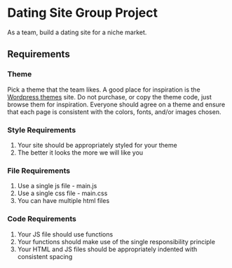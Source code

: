 # Dating Site Group Project

As a team, build a dating site for a niche market.


## Requirements

### Theme

Pick a theme that the team likes. A good place for inspiration is the [Wordpress themes](https://wordpress.org/themes/) site. Do not purchase, or copy the theme code, just browse them for inspiration. Everyone should agree on a theme and ensure that each page is consistent with the colors, fonts, and/or images chosen.

### Style Requirements
1. Your site should be appropriately styled for your theme
1. The better it looks the more we will like you

### File Requirements
1. Use a single js file - main.js
1. Use a single css file - main.css
1. You can have multiple html files


### Code Requirements
1. Your JS file should use functions
1. Your functions should make use of the single responsibility principle
1. Your HTML and JS files should be appropriately indented with consistent spacing
